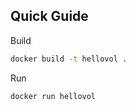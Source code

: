 
Quick Guide
--------------------------------------------------------------------------------
Build
```bash
docker build -t hellovol .
```

Run
```bash
docker run hellovol
```
